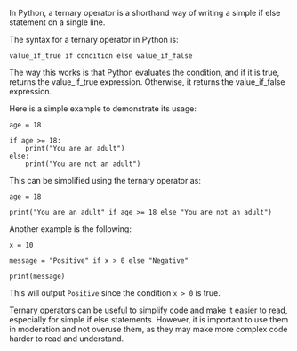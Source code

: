 In Python, a ternary operator is a shorthand way of writing a simple if else statement on a single line.

The syntax for a ternary operator in Python is:

`value_if_true if condition else value_if_false`

The way this works is that Python evaluates the condition, and if it is true, returns the value_if_true expression. Otherwise, it returns the value_if_false expression.

Here is a simple example to demonstrate its usage:

```
age = 18

if age >= 18:
    print("You are an adult")
else:
    print("You are not an adult")
```

This can be simplified using the ternary operator as:

```
age = 18

print("You are an adult" if age >= 18 else "You are not an adult")
```

Another example is the following:

```
x = 10

message = "Positive" if x > 0 else "Negative"

print(message)
```

This will output `Positive` since the condition `x > 0` is true.

Ternary operators can be useful to simplify code and make it easier to read, especially for simple if else statements. However, it is important to use them in moderation and not overuse them, as they may make more complex code harder to read and understand.